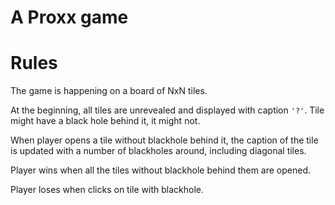 A Proxx game
============

# Rules

The game is happening on a board of NxN tiles.

At the beginning, all tiles are unrevealed and displayed with caption `'?'`.
Tile might have a black hole behind it, it might not. 

When player opens a tile without blackhole behind it, the caption of the tile is updated with a number of blackholes around, including diagonal tiles.

Player wins when all the tiles without blackhole behind them are opened.

Player loses when clicks on tile with blackhole.
